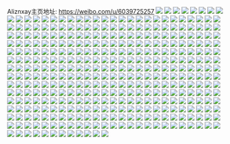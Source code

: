 Aliznxay主页地址: https://weibo.com/u/6039725257 
![](https://wx4.sinaimg.cn/mw2000/006AK4rvly1h8svohhiydj34802tchdx.jpg) 
![](https://wx4.sinaimg.cn/mw2000/006AK4rvly1h86766ijfsj34802tc4qs.jpg) 
![](https://wx4.sinaimg.cn/mw2000/006AK4rvly1h867dv9pjmj34802tcx6r.jpg) 
![](https://wx4.sinaimg.cn/mw2000/006AK4rvly1h867izm3crj32tc480kjn.jpg) 
![](https://wx4.sinaimg.cn/mw2000/006AK4rvly1h867j9ita1j32tc4804qr.jpg) 
![](https://wx4.sinaimg.cn/mw2000/006AK4rvly1h867jvacqbj32tc480kjn.jpg) 
![](https://wx4.sinaimg.cn/mw2000/006AK4rvly1h867g3w0q8j35cm312u0z.jpg) 
![](https://wx4.sinaimg.cn/mw2000/006AK4rvly1h7xp4e0pgnj30k00zkn1o.jpg) 
![](https://wx4.sinaimg.cn/mw2000/006AK4rvly1h7mi69crorj31sc2ds7wi.jpg) 
![](https://wx4.sinaimg.cn/mw2000/006AK4rvly1h7hpw4qboqj30u014011h.jpg) 
![](https://wx4.sinaimg.cn/mw2000/006AK4rvly1h72ykwti04j31sc2dsnpd.jpg) 
![](https://wx4.sinaimg.cn/mw2000/006AK4rvly1h72ykxdnq8j31sc2da7wh.jpg) 
![](https://wx4.sinaimg.cn/mw2000/006AK4rvly1h6z6039mivj31sc2dsu0x.jpg) 
![](https://wx4.sinaimg.cn/mw2000/006AK4rvly1h6z6043q6lj31sc2c5x6p.jpg) 
![](https://wx4.sinaimg.cn/mw2000/006AK4rvly1h6xyb7wm60j31sg2atb29.jpg) 
![](https://wx4.sinaimg.cn/mw2000/006AK4rvly1h6xyb6zwy8j31sd23y4qp.jpg) 
![](https://wx4.sinaimg.cn/mw2000/006AK4rvly1h6xyb8gaswj31sg2dsb29.jpg) 
![](https://wx4.sinaimg.cn/mw2000/006AK4rvly1h6x2ae4c4zj32c0340kjl.jpg) 
![](https://wx4.sinaimg.cn/mw2000/006AK4rvly1h6w2x7ow9ej30k00zk78g.jpg) 
![](https://wx4.sinaimg.cn/mw2000/006AK4rvly1h6uq49k5b3j31sc2dskjm.jpg) 
![](https://wx4.sinaimg.cn/mw2000/006AK4rvly1h6uq4gp03lj31sc2dsu0x.jpg) 
![](https://wx4.sinaimg.cn/mw2000/006AK4rvly1h6ukgc9eyvj31sc2dt4qp.jpg) 
![](https://wx4.sinaimg.cn/mw2000/006AK4rvly1h6px3nkwaoj30wi1yc1ky.jpg) 
![](https://wx4.sinaimg.cn/mw2000/006AK4rvly1h6j7fiqzt7j335s22sqv6.jpg) 
![](https://wx4.sinaimg.cn/mw2000/006AK4rvly1h6j7fjdwa6j31sg1sg1jj.jpg) 
![](https://wx4.sinaimg.cn/mw2000/006AK4rvly1h6gqil5wxdj323u35ru0y.jpg) 
![](https://wx4.sinaimg.cn/mw2000/006AK4rvly1h6gqimrh4cj32zr23d1ky.jpg) 
![](https://wx4.sinaimg.cn/mw2000/006AK4rvly1h6gqiivkguj335s23u44x.jpg) 
![](https://wx4.sinaimg.cn/mw2000/006AK4rvly1h6gqisinv9j335s22tb29.jpg) 
![](https://wx4.sinaimg.cn/mw2000/006AK4rvly1h6gqipbghyj31r72v41j1.jpg) 
![](https://wx4.sinaimg.cn/mw2000/006AK4rvly1h6gqiqzk1ij335s23uqv5.jpg) 
![](https://wx4.sinaimg.cn/mw2000/006AK4rvly1h6fkmgn1fbj30u01sxaex.jpg) 
![](https://wx4.sinaimg.cn/mw2000/006AK4rvly1h6fkm2xo3lj30zk1bf762.jpg) 
![](https://wx4.sinaimg.cn/mw2000/006AK4rvly1h6fkhlbm2nj32bz33ykjm.jpg) 
![](https://wx4.sinaimg.cn/mw2000/006AK4rvly1h6fkhjm98kj31sc2d8u0x.jpg) 
![](https://wx4.sinaimg.cn/mw2000/006AK4rvly1h6fkhkebjoj31sc2dsu0x.jpg) 
![](https://wx4.sinaimg.cn/mw2000/006AK4rvly1h6fkhnjztaj32c1340x6r.jpg) 
![](https://wx4.sinaimg.cn/mw2000/006AK4rvly1h65f7jh5tlj32c02c0e83.jpg) 
![](https://wx4.sinaimg.cn/mw2000/006AK4rvly1h654qe5qfhj34802tctie.jpg) 
![](https://wx4.sinaimg.cn/mw2000/006AK4rvly1h654qgd05cj32tc480hdv.jpg) 
![](https://wx4.sinaimg.cn/mw2000/006AK4rvly1h5w7mnknd2j34802tce83.jpg) 
![](https://wx4.sinaimg.cn/mw2000/006AK4rvly1h5w7mvcb7zj34802tcwxk.jpg) 
![](https://wx4.sinaimg.cn/mw2000/006AK4rvly1h5w7mzwauaj32tc480u13.jpg) 
![](https://wx4.sinaimg.cn/mw2000/006AK4rvly1h5w7n23pl3j34802tcnpj.jpg) 
![](https://wx4.sinaimg.cn/mw2000/006AK4rvly1h5w7mqh9w5j32tc480kjn.jpg) 
![](https://wx4.sinaimg.cn/mw2000/006AK4rvly1h5w7mxf657j34802tckjs.jpg) 
![](https://wx4.sinaimg.cn/mw2000/006AK4rvly1h5w7mouzf5j34802tckjn.jpg) 
![](https://wx4.sinaimg.cn/mw2000/006AK4rvly1h5w7mm7xdvj32tc480kjl.jpg) 
![](https://wx4.sinaimg.cn/mw2000/006AK4rvly1h5w7ms8dflj34802tchdt.jpg) 
![](https://wx4.sinaimg.cn/mw2000/006AK4rvly1h5w7mtgx1wj34802tc4am.jpg) 
![](https://wx4.sinaimg.cn/mw2000/006AK4rvly1h5mcbl657zj32tc480e84.jpg) 
![](https://wx4.sinaimg.cn/mw2000/006AK4rvly1h5mccap2ckj32tc4804qr.jpg) 
![](https://wx4.sinaimg.cn/mw2000/006AK4rvly1h5mccyfu4rj32tc480u0z.jpg) 
![](https://wx4.sinaimg.cn/mw2000/006AK4rvly1h5mce3hxkkj32tc4801kz.jpg) 
![](https://wx4.sinaimg.cn/mw2000/006AK4rvly1h5mcditkygj32tc480kjn.jpg) 
![](https://wx4.sinaimg.cn/mw2000/006AK4rvly1h5mcfv4y2rj32tc4804qr.jpg) 
![](https://wx4.sinaimg.cn/mw2000/006AK4rvly1h5mcgsvoh3j32tc480b2b.jpg) 
![](https://wx4.sinaimg.cn/mw2000/006AK4rvly1h5mchaboqdj32tc4801kz.jpg) 
![](https://wx4.sinaimg.cn/mw2000/006AK4rvly1h5mchoxs9lj32tc480kjm.jpg) 
![](https://wx4.sinaimg.cn/mw2000/006AK4rvly1h5mbhux5n2j31sc2d81ky.jpg) 
![](https://wx4.sinaimg.cn/mw2000/006AK4rvly1h5fr7udbr8j31nb2c2npd.jpg) 
![](https://wx4.sinaimg.cn/mw2000/006AK4rvly1h5fr7vocq4j323u35skjm.jpg) 
![](https://wx4.sinaimg.cn/mw2000/006AK4rvly1h5fr7z1o2fj34802tcu0z.jpg) 
![](https://wx4.sinaimg.cn/mw2000/006AK4rvly1h5dqq7w3a3j31nl2asnpd.jpg) 
![](https://wx4.sinaimg.cn/mw2000/006AK4rvly1h53yvgy4tmj30u014j7cw.jpg) 
![](https://wx4.sinaimg.cn/mw2000/006AK4rvly1h50u7ndxvaj30ku112dic.jpg) 
![](https://wx4.sinaimg.cn/mw2000/006AK4rvly1h4zgmb9tgtj335s23unpe.jpg) 
![](https://wx4.sinaimg.cn/mw2000/006AK4rvly1h4zgmci8xvj31sc2dix6p.jpg) 
![](https://wx4.sinaimg.cn/mw2000/006AK4rvly1h4x65viqv3j32ds1sgb29.jpg) 
![](https://wx4.sinaimg.cn/mw2000/006AK4rvly1h4w4mszai8j31rf2dsu0x.jpg) 
![](https://wx4.sinaimg.cn/mw2000/006AK4rvly1h4w4muoev8j31q42dsqv5.jpg) 
![](https://wx4.sinaimg.cn/mw2000/006AK4rvly1h4rkx7vdz4j31sc2dse82.jpg) 
![](https://wx4.sinaimg.cn/mw2000/006AK4rvly1h4msfdtt2xj311x1kwh1k.jpg) 
![](https://wx4.sinaimg.cn/mw2000/006AK4rvly1h4iipx23uyj32c033gb29.jpg) 
![](https://wx4.sinaimg.cn/mw2000/006AK4rvly1h4iipxyddbj32c0340b29.jpg) 
![](https://wx4.sinaimg.cn/mw2000/006AK4rvly1h4cp7u1trgj323u353b2c.jpg) 
![](https://wx4.sinaimg.cn/mw2000/006AK4rvly1h4a2bvxv7nj31la27fnpd.jpg) 
![](https://wx4.sinaimg.cn/mw2000/006AK4rvly1h497lktnytj323u35s1kz.jpg) 
![](https://wx4.sinaimg.cn/mw2000/006AK4rvly1h471rmanuwj31sc2dtkjl.jpg) 
![](https://wx4.sinaimg.cn/mw2000/006AK4rvly1h441off9v9j31k51moh95.jpg) 
![](https://wx4.sinaimg.cn/mw2000/006AK4rvly1h43gfviqt3j30wi1jiqkm.jpg) 
![](https://wx4.sinaimg.cn/mw2000/006AK4rvly1h4249lw6onj30u0140wxi.jpg) 
![](https://wx4.sinaimg.cn/mw2000/006AK4rvly1h4248i90n6j30860awab2.jpg) 
![](https://wx4.sinaimg.cn/mw2000/006AK4rvly1h40k82r7rbj323u35se87.jpg) 
![](https://wx4.sinaimg.cn/mw2000/006AK4rvly1h40k848i0vj32c0340kjm.jpg) 
![](https://wx4.sinaimg.cn/mw2000/006AK4rvly1h40k7yfz3tj323u35se85.jpg) 
![](https://wx4.sinaimg.cn/mw2000/006AK4rvly1h400ckyiwwj30wi1ycb29.jpg) 
![](https://wx4.sinaimg.cn/mw2000/006AK4rvly1h400cj6oluj30wi1yc7wh.jpg) 
![](https://wx4.sinaimg.cn/mw2000/006AK4rvly1h400cmnppmj30wi1yc7wh.jpg) 
![](https://wx4.sinaimg.cn/mw2000/006AK4rvly1h3zyzn7xoqj31pg29yb2a.jpg) 
![](https://wx4.sinaimg.cn/mw2000/006AK4rvly1h3zyzmbd1dj31sc2dsx6p.jpg) 
![](https://wx4.sinaimg.cn/mw2000/006AK4rvly1h3zyznstc5j31sc2dsu0x.jpg) 
![](https://wx4.sinaimg.cn/mw2000/006AK4rvly1h3zygxyc14j335s23ub2a.jpg) 
![](https://wx4.sinaimg.cn/mw2000/006AK4rvly1h3zygvoibfj323u35skjo.jpg) 
![](https://wx4.sinaimg.cn/mw2000/006AK4rvly1h3zyh23m36j323u35s4qs.jpg) 
![](https://wx4.sinaimg.cn/mw2000/006AK4rvly1h3zyh5xrwhj323u35snpg.jpg) 
![](https://wx4.sinaimg.cn/mw2000/006AK4rvly1h3zyha8411j323u34xkjn.jpg) 
![](https://wx4.sinaimg.cn/mw2000/006AK4rvly1h3zxhtmhf0j30k00zktdb.jpg) 
![](https://wx4.sinaimg.cn/mw2000/006AK4rvly1h3wx88diosj30wi1ycu0x.jpg) 
![](https://wx4.sinaimg.cn/mw2000/006AK4rvly1h3kkd9f3mpj323u35sqv7.jpg) 
![](https://wx4.sinaimg.cn/mw2000/006AK4rvly1h3jrxroj77j323u35shdu.jpg) 
![](https://wx4.sinaimg.cn/mw2000/006AK4rvly1h3jrxt6srij335s23ub2c.jpg) 
![](https://wx4.sinaimg.cn/mw2000/006AK4rvly1h3dchmj5m2j323u2l1npe.jpg) 
![](https://wx4.sinaimg.cn/mw2000/006AK4rvly1h3dchhwts2j322p2mib2a.jpg) 
![](https://wx4.sinaimg.cn/mw2000/006AK4rvly1h3cp83n2s6j323u35s1l0.jpg) 
![](https://wx4.sinaimg.cn/mw2000/006AK4rvly1h3cp88fbbbj335s23ub2b.jpg) 
![](https://wx4.sinaimg.cn/mw2000/006AK4rvly1h3ag32vev8j30wi1ycqv5.jpg) 
![](https://wx4.sinaimg.cn/mw2000/006AK4rvly1h38amx5dlpj30wi1ych8b.jpg) 
![](https://wx4.sinaimg.cn/mw2000/006AK4rvly1h33di1ib9zj30wi1ycqv5.jpg) 
![](https://wx4.sinaimg.cn/mw2000/006AK4rvly1h317toab88j30wi1yc4qp.jpg) 
![](https://wx4.sinaimg.cn/mw2000/006AK4rvly1h2vmwc9mmaj30vg1i112l.jpg) 
![](https://wx4.sinaimg.cn/mw2000/006AK4rvly1h2vls839hgj335s23u7wi.jpg) 
![](https://wx4.sinaimg.cn/mw2000/006AK4rvly1h2vls9dxtdj323u35shdt.jpg) 
![](https://wx4.sinaimg.cn/mw2000/006AK4rvly1h2vlsai3xpj323u35skjl.jpg) 
![](https://wx4.sinaimg.cn/mw2000/006AK4rvly1h2u8avdis7j30wi1yc1kx.jpg) 
![](https://wx4.sinaimg.cn/mw2000/006AK4rvly1h2u8awc8xlj31o0280kjl.jpg) 
![](https://wx4.sinaimg.cn/mw2000/006AK4rvly1h2u8axa8ewj31o0280qv5.jpg) 
![](https://wx4.sinaimg.cn/mw2000/006AK4rvly1h2u8ay4nz1j31o0280npd.jpg) 
![](https://wx4.sinaimg.cn/mw2000/006AK4rvly1h2u8azcj5tj31o0280kjl.jpg) 
![](https://wx4.sinaimg.cn/mw2000/006AK4rvly1h2u8b07hgyj31o0280hdt.jpg) 
![](https://wx4.sinaimg.cn/mw2000/006AK4rvly1h2u8b13m30j31o0280kjl.jpg) 
![](https://wx4.sinaimg.cn/mw2000/006AK4rvly1h2nolzx06aj323u35s4qq.jpg) 
![](https://wx4.sinaimg.cn/mw2000/006AK4rvly1h2nom7veqvj323u35skjm.jpg) 
![](https://wx4.sinaimg.cn/mw2000/006AK4rvly1h2nom2qjvvj323535shdv.jpg) 
![](https://wx4.sinaimg.cn/mw2000/006AK4rvly1h2nomouy6pj335s23uqv6.jpg) 
![](https://wx4.sinaimg.cn/mw2000/006AK4rvly1h2nomfhonpj323u35sqv6.jpg) 
![](https://wx4.sinaimg.cn/mw2000/006AK4rvly1h2nomrxmflj335s23uu0y.jpg) 
![](https://wx4.sinaimg.cn/mw2000/006AK4rvly1h2nommjtgdj335s23ub2a.jpg) 
![](https://wx4.sinaimg.cn/mw2000/006AK4rvly1h2nomhwo21j335s23uqv6.jpg) 
![](https://wx4.sinaimg.cn/mw2000/006AK4rvly1h2nomk32lgj335s23uu0y.jpg) 
![](https://wx4.sinaimg.cn/mw2000/006AK4rvly1h2nomdamjsj335s23u1kz.jpg) 
![](https://wx4.sinaimg.cn/mw2000/006AK4rvly1h2nom4qbvbj335s23uhdu.jpg) 
![](https://wx4.sinaimg.cn/mw2000/006AK4rvly1h2nom6kuulj335s23uqv6.jpg) 
![](https://wx4.sinaimg.cn/mw2000/006AK4rvly1h2nomaz7xaj323u35s7wj.jpg) 
![](https://wx4.sinaimg.cn/mw2000/006AK4rvly1h2ke1dn8d5j323a35sqv5.jpg) 
![](https://wx4.sinaimg.cn/mw2000/006AK4rvly1h2ke1em2c4j31zk1td7wh.jpg) 
![](https://wx4.sinaimg.cn/mw2000/006AK4rvly1h2k1k6yydsj335s23uu0x.jpg) 
![](https://wx4.sinaimg.cn/mw2000/006AK4rvly1h2jiv0vps3j335s23ukjm.jpg) 
![](https://wx4.sinaimg.cn/mw2000/006AK4rvly1h2jiv1ul5rj31y62uc4qq.jpg) 
![](https://wx4.sinaimg.cn/mw2000/006AK4rvly1h2jg7o5axfj335s23ukjn.jpg) 
![](https://wx4.sinaimg.cn/mw2000/006AK4rvly1h2jg7rci4qj323u35s7wj.jpg) 
![](https://wx4.sinaimg.cn/mw2000/006AK4rvly1h2jg7tlmlzj323u35su0x.jpg) 
![](https://wx4.sinaimg.cn/mw2000/006AK4rvly1h2jg83wezgj335s23ue83.jpg) 
![](https://wx4.sinaimg.cn/mw2000/006AK4rvly1h2jga3d5o5j335s23u7wk.jpg) 
![](https://wx4.sinaimg.cn/mw2000/006AK4rvly1h2jg7wl7mjj323u35se82.jpg) 
![](https://wx4.sinaimg.cn/mw2000/006AK4rvly1h2jg7zhek3j323u35shdu.jpg) 
![](https://wx4.sinaimg.cn/mw2000/006AK4rvly1h2jgfka9i5j31jg1rg7wh.jpg) 
![](https://wx4.sinaimg.cn/mw2000/006AK4rvly1h2jg80x9fqj31u81zg7wh.jpg) 
![](https://wx4.sinaimg.cn/mw2000/006AK4rvly1h2csawv3pvj31ju280kjl.jpg) 
![](https://wx4.sinaimg.cn/mw2000/006AK4rvly1h2csb6np2aj31o0280kjm.jpg) 
![](https://wx4.sinaimg.cn/mw2000/006AK4rvly1h2ck28i30jj30wi1l9wx8.jpg) 
![](https://wx4.sinaimg.cn/mw2000/006AK4rvly1h2727pxb2ej30wi1yc1kx.jpg) 
![](https://wx4.sinaimg.cn/mw2000/006AK4rvgy1h24uycgtisj30wi1yckjl.jpg) 
![](https://wx4.sinaimg.cn/mw2000/006AK4rvly1h247digt7oj31jk223hdt.jpg) 
![](https://wx4.sinaimg.cn/mw2000/006AK4rvly1h247dkknuej31jk223hdt.jpg) 
![](https://wx4.sinaimg.cn/mw2000/006AK4rvly1h1wpdh6tyqj30qo0zkqb2.jpg) 
![](https://wx4.sinaimg.cn/mw2000/006AK4rvly1h1wpdfzgtuj30qo0zkn58.jpg) 
![](https://wx4.sinaimg.cn/mw2000/006AK4rvly1h1vbuexb3hj30wi1yc7wh.jpg) 
![](https://wx4.sinaimg.cn/mw2000/006AK4rvly1h1vbud9ogrj30wi1ycaed.jpg) 
![](https://wx4.sinaimg.cn/mw2000/006AK4rvly1h1phe1ng4jj30ya0u0gvn.jpg) 
![](https://wx4.sinaimg.cn/mw2000/006AK4rvly1h1phe1w8lbj310m0u0gtb.jpg) 
![](https://wx4.sinaimg.cn/mw2000/006AK4rvly1h1phe25ojvj30u00wmgs2.jpg) 
![](https://wx4.sinaimg.cn/mw2000/006AK4rvly1h1phe2n3omj30u00ws7aw.jpg) 
![](https://wx4.sinaimg.cn/mw2000/006AK4rvly1h1phe2vg9hj31040u0jyc.jpg) 
![](https://wx4.sinaimg.cn/mw2000/006AK4rvly1h1phe33823j30u019g7az.jpg) 
![](https://wx4.sinaimg.cn/mw2000/006AK4rvly1h1phe3m877j30si0g0n1u.jpg) 
![](https://wx4.sinaimg.cn/mw2000/006AK4rvly1h1phe4brysj30ju0qgada.jpg) 
![](https://wx4.sinaimg.cn/mw2000/006AK4rvly1h1phe3eu96j30rs0v8jyx.jpg) 
![](https://wx4.sinaimg.cn/mw2000/006AK4rvly1h1phe1ctezj30rs1jkwpr.jpg) 
![](https://wx4.sinaimg.cn/mw2000/006AK4rvly1h1phdopw8xj30u01swti6.jpg) 
![](https://wx4.sinaimg.cn/mw2000/006AK4rvly1h1phdp041oj30u0140thy.jpg) 
![](https://wx4.sinaimg.cn/mw2000/006AK4rvly1h1phdpbtl7j30u013yaeu.jpg) 
![](https://wx4.sinaimg.cn/mw2000/006AK4rvly1h1phdpm5wgj30u013yn2p.jpg) 
![](https://wx4.sinaimg.cn/mw2000/006AK4rvly1h1phdpuv7tj30u01907c0.jpg) 
![](https://wx4.sinaimg.cn/mw2000/006AK4rvly1h1phdq4gjyj31900u0wo7.jpg) 
![](https://wx4.sinaimg.cn/mw2000/006AK4rvly1h1phdog1dcj30u018kjzn.jpg) 
![](https://wx4.sinaimg.cn/mw2000/006AK4rvly1h1phdqbmdnj30u011wq6b.jpg) 
![](https://wx4.sinaimg.cn/mw2000/006AK4rvly1h1phdql1h0j31380u0n29.jpg) 
![](https://wx4.sinaimg.cn/mw2000/006AK4rvly1h1phd7n5jpj31800u0tgh.jpg) 
![](https://wx4.sinaimg.cn/mw2000/006AK4rvly1h1phd7vp8aj30wh0otajr.jpg) 
![](https://wx4.sinaimg.cn/mw2000/006AK4rvly1h1phd84gygj313g0u012r.jpg) 
![](https://wx4.sinaimg.cn/mw2000/006AK4rvly1h1phd8ctahj30u00y40za.jpg) 
![](https://wx4.sinaimg.cn/mw2000/006AK4rvly1h1phd8oyr9j30u0140gvd.jpg) 
![](https://wx4.sinaimg.cn/mw2000/006AK4rvly1h1phd8wv5kj31ds0n07du.jpg) 
![](https://wx4.sinaimg.cn/mw2000/006AK4rvly1h1phd95alxj31ic0u0k36.jpg) 
![](https://wx4.sinaimg.cn/mw2000/006AK4rvly1h1phd9dx72j30u00ran24.jpg) 
![](https://wx4.sinaimg.cn/mw2000/006AK4rvly1h1phd78z0rj30w616wag8.jpg) 
![](https://wx4.sinaimg.cn/mw2000/006AK4rvly1h1pfw8cr3ij31ja1a27od.jpg) 
![](https://wx4.sinaimg.cn/mw2000/006AK4rvly1h1pfw94puyj31o02dse81.jpg) 
![](https://wx4.sinaimg.cn/mw2000/006AK4rvly1h1pfvxwpslj334028khdv.jpg) 
![](https://wx4.sinaimg.cn/mw2000/006AK4rvly1h1pfwdy37ej32qe26o1kz.jpg) 
![](https://wx4.sinaimg.cn/mw2000/006AK4rvly1h1pgrn0k62j32c02c0hdu.jpg) 
![](https://wx4.sinaimg.cn/mw2000/006AK4rvly1h1pgrpjx00j33402c0npe.jpg) 
![](https://wx4.sinaimg.cn/mw2000/006AK4rvly1h1pgrrgxp8j31p42r87wi.jpg) 
![](https://wx4.sinaimg.cn/mw2000/006AK4rvly1h1pgp1zkb5j315o1sz1kx.jpg) 
![](https://wx4.sinaimg.cn/mw2000/006AK4rvly1h1pgp0zxllj31tg1nxkjl.jpg) 
![](https://wx4.sinaimg.cn/mw2000/006AK4rvly1h1pgp9lafqj32c0340e83.jpg) 
![](https://wx4.sinaimg.cn/mw2000/006AK4rvly1h1pgozpb1wj31vp1kqqv5.jpg) 
![](https://wx4.sinaimg.cn/mw2000/006AK4rvly1h1pgown5z3j33402bynpd.jpg) 
![](https://wx4.sinaimg.cn/mw2000/006AK4rvly1h1pgp72mwnj32c03401kz.jpg) 
![](https://wx4.sinaimg.cn/mw2000/006AK4rvly1h1pgp4li7cj32c0340x6q.jpg) 
![](https://wx4.sinaimg.cn/mw2000/006AK4rvly1h1pgp9ymbaj31400u0441.jpg) 
![](https://wx4.sinaimg.cn/mw2000/006AK4rvly1h1pfrh2liwj33402c0b2b.jpg) 
![](https://wx4.sinaimg.cn/mw2000/006AK4rvly1h1pfrhuwesj31uu1sfkgn.jpg) 
![](https://wx4.sinaimg.cn/mw2000/006AK4rvly1h1pfg5svxrj31m71ozb29.jpg) 
![](https://wx4.sinaimg.cn/mw2000/006AK4rvly1h1pfjgkiewj31te1nekjl.jpg) 
![](https://wx4.sinaimg.cn/mw2000/006AK4rvly1h1pfofa5iaj31ya1que81.jpg) 
![](https://wx4.sinaimg.cn/mw2000/006AK4rvly1h1oms72czmj30wi1yc4qp.jpg) 
![](https://wx4.sinaimg.cn/mw2000/006AK4rvly1h1omk8dnmwj30wi1ycqv5.jpg) 
![](https://wx4.sinaimg.cn/mw2000/006AK4rvly1h1omkp65lej31sw0u07lp.jpg) 
![](https://wx4.sinaimg.cn/mw2000/006AK4rvly1h1omkc1s75j30wi1yc4qp.jpg) 
![](https://wx4.sinaimg.cn/mw2000/006AK4rvly1h1omkhd3e6j30wi1yc4qp.jpg) 
![](https://wx4.sinaimg.cn/mw2000/006AK4rvly1h1omkki53ij30wi1yc4qp.jpg) 
![](https://wx4.sinaimg.cn/mw2000/006AK4rvly1h1omkex83jj30wi1yc1kx.jpg) 
![](https://wx4.sinaimg.cn/mw2000/006AK4rvly1h1omkswoqaj30wi1yc1kx.jpg) 
![](https://wx4.sinaimg.cn/mw2000/006AK4rvly1h1omkqzlmqj30wi1yc4qp.jpg) 
![](https://wx4.sinaimg.cn/mw2000/006AK4rvly1h1omka39ldj30wi1yc1kx.jpg) 
![](https://wx4.sinaimg.cn/mw2000/006AK4rvly1h1omkoh443j30wi1ycawl.jpg) 
![](https://wx4.sinaimg.cn/mw2000/006AK4rvly1h1k3zcvuyzj31sc2dshdt.jpg) 
![](https://wx4.sinaimg.cn/mw2000/006AK4rvly1h1fb4a4axdj32tc240hdu.jpg) 
![](https://wx4.sinaimg.cn/mw2000/006AK4rvly1h1abw6r24sj32c02c07wi.jpg) 
![](https://wx4.sinaimg.cn/mw2000/006AK4rvly1h15r4q6ag8j30wi1tw1cc.jpg) 
![](https://wx4.sinaimg.cn/mw2000/006AK4rvly1h12jhulg61j30qo0zkjyh.jpg) 
![](https://wx4.sinaimg.cn/mw2000/006AK4rvly1h12jhvgdxxj30qo0zkdn5.jpg) 
![](https://wx4.sinaimg.cn/mw2000/006AK4rvly1h12jj6sntcj30qo0zktkk.jpg) 
![](https://wx4.sinaimg.cn/mw2000/006AK4rvly1h12jj75tx0j30qo0zkqec.jpg) 
![](https://wx4.sinaimg.cn/mw2000/006AK4rvly1h12iv4wxzjj33402c0npd.jpg) 
![](https://wx4.sinaimg.cn/mw2000/006AK4rvly1h14ixszia5j30r30w9qag.jpg) 
![](https://wx4.sinaimg.cn/mw2000/006AK4rvly1h11e2qy0uhj31jk223e81.jpg) 
![](https://wx4.sinaimg.cn/mw2000/006AK4rvly1h0yxk5u71mj30wi1yckjl.jpg) 
![](https://wx4.sinaimg.cn/mw2000/006AK4rvly1h0yxie7z5rj31yc0wikjl.jpg) 
![](https://wx4.sinaimg.cn/mw2000/006AK4rvly1h0yxiaspruj30wi1yc7h2.jpg) 
![](https://wx4.sinaimg.cn/mw2000/006AK4rvly1h0tg83t1g8j30he0otn0r.jpg) 
![](https://wx4.sinaimg.cn/mw2000/006AK4rvly1h0ppgneskyj31sc2dsqv5.jpg) 
![](https://wx4.sinaimg.cn/mw2000/006AK4rvly1h0pkfxmekaj32m81h0x6p.jpg) 
![](https://wx4.sinaimg.cn/mw2000/006AK4rvly1h0ppgunicwj316m1jjkak.jpg) 
![](https://wx4.sinaimg.cn/mw2000/006AK4rvly1h0pkfvj6dkj30yi0nvwj4.jpg) 
![](https://wx4.sinaimg.cn/mw2000/006AK4rvly1h0pkfw83n9j31o02804qq.jpg) 
![](https://wx4.sinaimg.cn/mw2000/006AK4rvly1h0pkfymtyoj32801o0hdu.jpg) 
![](https://wx4.sinaimg.cn/mw2000/006AK4rvly1h0pkfs4o7bj31o02801ky.jpg) 
![](https://wx4.sinaimg.cn/mw2000/006AK4rvly1h0pkfps3erj31o02801ky.jpg) 
![](https://wx4.sinaimg.cn/mw2000/006AK4rvly1h0pkfrh6rpj31ho1zknpd.jpg) 
![](https://wx4.sinaimg.cn/mw2000/006AK4rvly1h0pkgdpe7wj30va1vq4ig.jpg) 
![](https://wx4.sinaimg.cn/mw2000/006AK4rvly1h0pkfo418ej32m81h07wi.jpg) 
![](https://wx4.sinaimg.cn/mw2000/006AK4rvly1h0pkfqocdnj31o02804qq.jpg) 
![](https://wx4.sinaimg.cn/mw2000/006AK4rvly1h0pj99xk3kj31ho1zkb29.jpg) 
![](https://wx4.sinaimg.cn/mw2000/006AK4rvly1h0oc10wsoaj30wi1ycqv5.jpg) 
![](https://wx4.sinaimg.cn/mw2000/006AK4rvly1h0oc1n91vyj30u01sx19a.jpg) 
![](https://wx4.sinaimg.cn/mw2000/006AK4rvly1h0oc0ymfd8j30wi1ycqv5.jpg) 
![](https://wx4.sinaimg.cn/mw2000/006AK4rvly1h0nta4ymraj32dc35skjm.jpg) 
![](https://wx4.sinaimg.cn/mw2000/006AK4rvly1h0ntabnvwcj30pl1jdtel.jpg) 
![](https://wx4.sinaimg.cn/mw2000/006AK4rvly1h0ntae3jsfj33402c0u0y.jpg) 
![](https://wx4.sinaimg.cn/mw2000/006AK4rvly1h0nta8jsdnj31sc2dsb29.jpg) 
![](https://wx4.sinaimg.cn/mw2000/006AK4rvly1h0nqkx71pgj31xg1l5x6p.jpg) 
![](https://wx4.sinaimg.cn/mw2000/006AK4rvly1h0nqkxp2paj31o01o01kx.jpg) 
![](https://wx4.sinaimg.cn/mw2000/006AK4rvly1h0nqkyellwj31o0280qv5.jpg) 
![](https://wx4.sinaimg.cn/mw2000/006AK4rvly1h0nqkywl7pj312o1467kn.jpg) 
![](https://wx4.sinaimg.cn/mw2000/006AK4rvly1h0nqkwh3h3j31kw16onak.jpg) 
![](https://wx4.sinaimg.cn/mw2000/006AK4rvly1h0nql016zlj316o1kw4qp.jpg) 
![](https://wx4.sinaimg.cn/mw2000/006AK4rvly1h0nql17jcfj30u0140k4u.jpg) 
![](https://wx4.sinaimg.cn/mw2000/006AK4rvly1h0nql1lq1sj30u0140nan.jpg) 
![](https://wx4.sinaimg.cn/mw2000/006AK4rvly1h0nql2ld3hj31hn1zke81.jpg) 
![](https://wx4.sinaimg.cn/mw2000/006AK4rvly1h0nql0u24tj31o02804qp.jpg) 
![](https://wx4.sinaimg.cn/mw2000/006AK4rvly1h0nqhm7hysj32ds1sc7wh.jpg) 
![](https://wx4.sinaimg.cn/mw2000/006AK4rvly1h0nqhmwz4ij323k1sce81.jpg) 
![](https://wx4.sinaimg.cn/mw2000/006AK4rvly1h0nqhoqfwdj32ds1scb29.jpg) 
![](https://wx4.sinaimg.cn/mw2000/006AK4rvly1h0nqhqq6ctj328f1sckjl.jpg) 
![](https://wx4.sinaimg.cn/mw2000/006AK4rvly1h0nqhs267jj31o02804qp.jpg) 
![](https://wx4.sinaimg.cn/mw2000/006AK4rvly1h0nqhj8m00j32801o0qv5.jpg) 
![](https://wx4.sinaimg.cn/mw2000/006AK4rvly1h0nqhre0moj31o41d81kx.jpg) 
![](https://wx4.sinaimg.cn/mw2000/006AK4rvly1h0nqheov8tj31n923oqul.jpg) 
![](https://wx4.sinaimg.cn/mw2000/006AK4rvly1h0nqhf1ryhj32ds1sckc9.jpg) 
![](https://wx4.sinaimg.cn/mw2000/006AK4rvly1h0nqhe8gwyj32c0340kjl.jpg) 
![](https://wx4.sinaimg.cn/mw2000/006AK4rvly1h0nqhr25fbj31520zik4r.jpg) 
![](https://wx4.sinaimg.cn/mw2000/006AK4rvly1h0nqhhoudtj32801o0hdt.jpg) 
![](https://wx4.sinaimg.cn/mw2000/006AK4rvly1h0nqhk75mwj31m32ynb29.jpg) 
![](https://wx4.sinaimg.cn/mw2000/006AK4rvly1h0nqhljwimj335s23ub2a.jpg) 
![](https://wx4.sinaimg.cn/mw2000/006AK4rvly1h0nqhns9j5j32ds1sckjl.jpg) 
![](https://wx4.sinaimg.cn/mw2000/006AK4rvly1h0nqhpldp2j31yo1kj4qp.jpg) 
![](https://wx4.sinaimg.cn/mw2000/006AK4rvly1h0nqacwigvj31ks26r4qp.jpg) 
![](https://wx4.sinaimg.cn/mw2000/006AK4rvly1h0nqamaxyyj32c0340hdv.jpg) 
![](https://wx4.sinaimg.cn/mw2000/006AK4rvly1h0nqae0ng3j31gr1yc1b5.jpg) 
![](https://wx4.sinaimg.cn/mw2000/006AK4rvly1h0nqaf7wvfj31o02801kz.jpg) 
![](https://wx4.sinaimg.cn/mw2000/006AK4rvly1h0nqahqz0kj31o0280b2a.jpg) 
![](https://wx4.sinaimg.cn/mw2000/006AK4rvly1h0nqapba1vj31gr1o01kx.jpg) 
![](https://wx4.sinaimg.cn/mw2000/006AK4rvly1h0nqaqedv9j31o01w0kjl.jpg) 
![](https://wx4.sinaimg.cn/mw2000/006AK4rvly1h0nqajdxrdj310r1tuwu4.jpg) 
![](https://wx4.sinaimg.cn/mw2000/006AK4rvly1h0nqajqxjwj30u0140jxa.jpg) 
![](https://wx4.sinaimg.cn/mw2000/006AK4rvly1h0nqad9px2j315o1k4h33.jpg) 
![](https://wx4.sinaimg.cn/mw2000/006AK4rvly1h0nqak3cgvj30sg0lujxt.jpg) 
![](https://wx4.sinaimg.cn/mw2000/006AK4rvly1h0nqadn8xkj314z1lztuf.jpg) 
![](https://wx4.sinaimg.cn/mw2000/006AK4rvly1h0nqaiwq4gj31jz1ure81.jpg) 
![](https://wx4.sinaimg.cn/mw2000/006AK4rvly1h0nqao9b0jj32dc1kwb29.jpg) 
![](https://wx4.sinaimg.cn/mw2000/006AK4rvly1h0nqapn0cbj30lr0u8aib.jpg) 
![](https://wx4.sinaimg.cn/mw2000/006AK4rvly1h0nqasaec2j30wi1ycb29.jpg) 
![](https://wx4.sinaimg.cn/mw2000/006AK4rvly1h0nq64dyzej30wi1lsqfu.jpg) 
![](https://wx4.sinaimg.cn/mw2000/006AK4rvly1h0nq65kazhj316o1kw7wh.jpg) 
![](https://wx4.sinaimg.cn/mw2000/006AK4rvly1h0nq66xs4pj31sc2dskjm.jpg) 
![](https://wx4.sinaimg.cn/mw2000/006AK4rvly1h0nq67mw4ij30uk2dz1f8.jpg) 
![](https://wx4.sinaimg.cn/mw2000/006AK4rvly1h0nq641p5oj30w01c87e5.jpg) 
![](https://wx4.sinaimg.cn/mw2000/006AK4rvly1h0nq68060mj30vf1ir489.jpg) 
![](https://wx4.sinaimg.cn/mw2000/006AK4rvly1h0nq68io6pj31e01zle4n.jpg) 
![](https://wx4.sinaimg.cn/mw2000/006AK4rvly1h0nq69ii8nj31qp25xe81.jpg) 
![](https://wx4.sinaimg.cn/mw2000/006AK4rvly1h0nq6k714mj31j22347wh.jpg) 
![](https://wx4.sinaimg.cn/mw2000/006AK4rvly1h0nq3dkmqij32tc240e82.jpg) 
![](https://wx4.sinaimg.cn/mw2000/006AK4rvly1h0nq3h2vtoj32tc2404qt.jpg) 
![](https://wx4.sinaimg.cn/mw2000/006AK4rvly1h0nq3igm6sj32mu205kjm.jpg) 
![](https://wx4.sinaimg.cn/mw2000/006AK4rvly1h0nq3jyh7pj32tc240b2a.jpg) 
![](https://wx4.sinaimg.cn/mw2000/006AK4rvly1h0nq3kf1f9j316t1nmb10.jpg) 
![](https://wx4.sinaimg.cn/mw2000/006AK4rvly1h0nq3lixowj317i1mc1kx.jpg) 
![](https://wx4.sinaimg.cn/mw2000/006AK4rvly1h0nq3p6ddpj32by340u0y.jpg) 
![](https://wx4.sinaimg.cn/mw2000/006AK4rvly1h0nq3qj47sj312a1elk95.jpg) 
![](https://wx4.sinaimg.cn/mw2000/006AK4rvly1h0nq0pukwej32402tcx6q.jpg) 
![](https://wx4.sinaimg.cn/mw2000/006AK4rvly1h0nq0qrsxej31y41zx7wh.jpg) 
![](https://wx4.sinaimg.cn/mw2000/006AK4rvly1h0nq0tctbzj315m1kwkj5.jpg) 
![](https://wx4.sinaimg.cn/mw2000/006AK4rvly1h0nq0w416jj33402c0b2b.jpg) 
![](https://wx4.sinaimg.cn/mw2000/006AK4rvly1h0nq12ye09j33402c01kz.jpg) 
![](https://wx4.sinaimg.cn/mw2000/006AK4rvly1h0nq0ndwj2j30w616w7fa.jpg) 
![](https://wx4.sinaimg.cn/mw2000/006AK4rvly1h0nq15egscj31u31nze81.jpg) 
![](https://wx4.sinaimg.cn/mw2000/006AK4rvly1h0npy45wkvj30xi0oy4f0.jpg) 
![](https://wx4.sinaimg.cn/mw2000/006AK4rvly1h0npy0wkwij31o0280b2a.jpg) 
![](https://wx4.sinaimg.cn/mw2000/006AK4rvly1h0npxvxwe1j32bv1scu0x.jpg) 
![](https://wx4.sinaimg.cn/mw2000/006AK4rvly1h0npxz2akqj31o02807wh.jpg) 
![](https://wx4.sinaimg.cn/mw2000/006AK4rvly1h0npy2jhj1j31pv159dxx.jpg) 
![](https://wx4.sinaimg.cn/mw2000/006AK4rvly1h0npy238u0j32tc1vkqv6.jpg) 
![](https://wx4.sinaimg.cn/mw2000/006AK4rvly1h0npy3covej32n41vk7wh.jpg) 
![](https://wx4.sinaimg.cn/mw2000/006AK4rvly1h0npxy4879j31430u04ki.jpg) 
![](https://wx4.sinaimg.cn/mw2000/006AK4rvly1h0npy3tng2j314l0oydya.jpg) 
![](https://wx4.sinaimg.cn/mw2000/006AK4rvly1h0npuvsp4fj316z0w8tm0.jpg) 
![](https://wx4.sinaimg.cn/mw2000/006AK4rvly1h0npuw3kvoj310q19mamf.jpg) 
![](https://wx4.sinaimg.cn/mw2000/006AK4rvly1h0npuwd6k0j30rj0yatgc.jpg) 
![](https://wx4.sinaimg.cn/mw2000/006AK4rvly1h0npuwkkzmj30t710ddor.jpg) 
![](https://wx4.sinaimg.cn/mw2000/006AK4rvly1h0npuwyku1j30zc180nb6.jpg) 
![](https://wx4.sinaimg.cn/mw2000/006AK4rvly1h0npuy7mofj31o0280x6p.jpg) 
![](https://wx4.sinaimg.cn/mw2000/006AK4rvly1h0npuvcizej32801o0hdt.jpg) 
![](https://wx4.sinaimg.cn/mw2000/006AK4rvly1h0npuz00i9j31o02yox6p.jpg) 
![](https://wx4.sinaimg.cn/mw2000/006AK4rvly1h0npuztdd8j31o02you0x.jpg) 
![](https://wx4.sinaimg.cn/mw2000/006AK4rvly1h0nobkrdpej30wh137gvk.jpg) 
![](https://wx4.sinaimg.cn/mw2000/006AK4rvly1h0nobl6ostj30wi1jc7jh.jpg) 
![](https://wx4.sinaimg.cn/mw2000/006AK4rvly1h0noacrutej32402tcx6p.jpg) 
![](https://wx4.sinaimg.cn/mw2000/006AK4rvly1h0noaej4ooj32402tc7wi.jpg) 
![](https://wx4.sinaimg.cn/mw2000/006AK4rvly1h0noaos2zpj32402tcqv5.jpg) 
![](https://wx4.sinaimg.cn/mw2000/006AK4rvly1h0noaid6dpj32402tc7wi.jpg) 
![](https://wx4.sinaimg.cn/mw2000/006AK4rvly1h0noagkso0j32tc240x6p.jpg) 
![](https://wx4.sinaimg.cn/mw2000/006AK4rvly1h0noaa0gwej32402tcqv5.jpg) 
![](https://wx4.sinaimg.cn/mw2000/006AK4rvly1h0noak0ectj32402tcb2a.jpg) 
![](https://wx4.sinaimg.cn/mw2000/006AK4rvly1h0noaq9od3j32402tc7wi.jpg) 
![](https://wx4.sinaimg.cn/mw2000/006AK4rvly1h0noam6i1bj32402tc7wi.jpg) 
![](https://wx4.sinaimg.cn/mw2000/006AK4rvly1h0no612wgxj32tc240hdu.jpg) 
![](https://wx4.sinaimg.cn/mw2000/006AK4rvly1h0no62b93pj32tc240e82.jpg) 
![](https://wx4.sinaimg.cn/mw2000/006AK4rvly1h0nnou240mj30s21dj189.jpg) 
![](https://wx4.sinaimg.cn/mw2000/006AK4rvly1h0nnovi2x4j31wc2sdqv6.jpg) 
![](https://wx4.sinaimg.cn/mw2000/006AK4rvly1h0nnozv0mcj32u52c01kz.jpg) 
![](https://wx4.sinaimg.cn/mw2000/006AK4rvly1h0nnnnlu0tj31x02tcu0x.jpg) 
![](https://wx4.sinaimg.cn/mw2000/006AK4rvly1h0nnnuah1sj32tc240x6q.jpg) 
![](https://wx4.sinaimg.cn/mw2000/006AK4rvly1h0nnnz0elpj31x02k1qv5.jpg) 
![](https://wx4.sinaimg.cn/mw2000/006AK4rvly1h0nno6c4svj322423wx6p.jpg) 
![](https://wx4.sinaimg.cn/mw2000/006AK4rvly1h0nnoawu0fj32tc240hdu.jpg) 
![](https://wx4.sinaimg.cn/mw2000/006AK4rvly1h0nnojtx6lj32402tce82.jpg) 
![](https://wx4.sinaimg.cn/mw2000/006AK4rvly1h0nnocfq1lj32tc240x6p.jpg) 
![](https://wx4.sinaimg.cn/mw2000/006AK4rvly1h0nnohc3qvj32402tc7wj.jpg) 
![](https://wx4.sinaimg.cn/mw2000/006AK4rvly1h0nnnzgzbtj30o80lpdrq.jpg) 
![](https://wx4.sinaimg.cn/mw2000/006AK4rvly1h0nnoenoybj32402tc7wi.jpg) 
![](https://wx4.sinaimg.cn/mw2000/006AK4rvly1h0nno8xqnsj32oj23yu0y.jpg) 
![](https://wx4.sinaimg.cn/mw2000/006AK4rvly1h0nno17ur4j32tc240qv6.jpg) 
![](https://wx4.sinaimg.cn/mw2000/006AK4rvly1h0nnolt2myj32g723zkjm.jpg) 
![](https://wx4.sinaimg.cn/mw2000/006AK4rvly1h0nno3wd67j32tc240qv6.jpg) 
![](https://wx4.sinaimg.cn/mw2000/006AK4rvly1h0nnoq5ad8j323z2tbb2a.jpg) 
![](https://wx4.sinaimg.cn/mw2000/006AK4rvly1h0nng6oqm2j316o1kw7wh.jpg) 
![](https://wx4.sinaimg.cn/mw2000/006AK4rvly1h0nng4qvk8j318i1kw4qp.jpg) 
